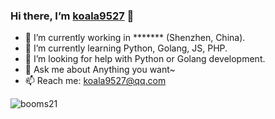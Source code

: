 ### Hi there, I’m [koala9527](https://github.com/koala9527) 👋


- 🔭 I’m currently working in ******* (Shenzhen, China).
- 🌱 I’m currently learning Python, Golang, JS, PHP.
- 🤔 I’m looking for help with Python or Golang development.
- 💬 Ask me about Anything you want~
- 📫 Reach me: koala9527@qq.com

![booms21](https://github-readme-stats.vercel.app/api?username=koala9527&show_icons=true&include_all_commits=true?count_private=true?include_all_commits=true&theme=vue)

